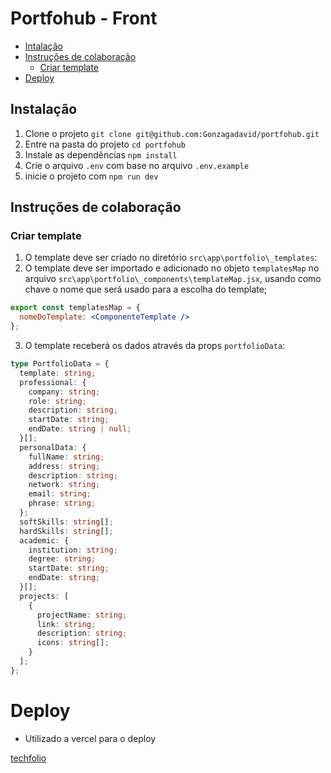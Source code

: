 # Portfohub - Front

- [Intalação](#instalacao)
- [Instruções de colaboração](#intrucoes-de-colaboracao)
  - [Criar template](#criar-template)
- [Deploy](#deploy)

## Instalação

1. Clone o projeto `git clone git@github.com:Gonzagadavid/portfohub.git`
2. Entre na pasta do projeto `cd portfohub`
3. Instale as dependências `npm install`
4. Crie o arquivo `.env` com base no arquivo `.env.example`
5. inicie o projeto com `npm run dev`

## Instruções de colaboração

### Criar template

1. O template deve ser criado no diretório `src\app\portfolio\_templates`:
2. O template deve ser importado e adicionado no objeto `templatesMap` no arquivo `src\app\portfolio\_components\templateMap.jsx`, usando como chave o nome que será usado para a escolha do template;

```jsx
export const templatesMap = {
  nomeDoTemplate: <ComponenteTemplate />
};
```

3. O template receberá os dados através da props `portfolioData`:

```typescript
type PortfolioData = {
  template: string;
  professional: {
    company: string;
    role: string;
    description: string;
    startDate: string;
    endDate: string | null;
  }[];
  personalData: {
    fullName: string;
    address: string;
    description: string;
    network: string;
    email: string;
    phrase: string;
  };
  softSkills: string[];
  hardSkills: string[];
  academic: {
    institution: string;
    degree: string;
    startDate: string;
    endDate: string;
  }[];
  projects: [
    {
      projectName: string;
      link: string;
      description: string;
      icons: string[];
    }
  ];
};
```

# Deploy

- Utilizado a vercel para o deploy

[techfolio](https://portfohub.vercel.app/)
